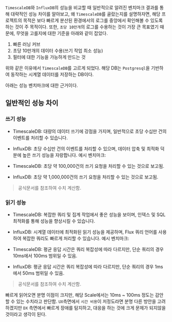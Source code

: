 `TimescaleDB`와 `InfluxDB`의 성능을 비교할 때 일반적으로 알려진 벤치마크 결과를 통해 대략적인 성능 차이를 알아보고, 왜 `TimescaleDB`를 골랐는지를 설명하자면, 해당 프로젝트의 목적은 보다 빠르게 분산된 환경에서의 로그를 중앙에서 확인해볼 수 있도록 하는 것이 주 목적이다. 또한, `초당 10만개`의 로그를 수용하는 것이 가장 큰 목표였기 때문에, 무엇을 고를지에 대한 기준을 아래와 같이 잡았다.

1. 빠른 러닝 커브
2. 초당 10만개의 데이터 수용(쓰기 작업 최소 성능)
3. 필터에 대한 기능을 가능하게 만드는 것

위와 같은 이유에서 `TimescaleDB`를 고르게 되었다. 해당 DB는 `Postgresql`을 기반하여 동작하는 시계열 데이터를 저장하는 DB이다.

아래는 성능 벤치마크에 대한 근거이다.

## 일반적인 성능 차이

### 쓰기 성능

-   TimescaleDB: 대량의 데이터 쓰기에 강점을 가지며, 일반적으로 초당 수십만 건의 이벤트를 처리할 수 있습니다.
-   InfluxDB: 초당 수십만 건의 이벤트를 처리할 수 있으며, 데이터 압축 및 최적화 덕분에 높은 쓰기 성능을 자랑합니다.
    예시 벤치마크:

-   TimescaleDB: 초당 약 100,000건의 쓰기 요청을 처리할 수 있는 것으로 보고됨.
-   InfluxDB: 초당 약 1,000,000건의 쓰기 요청을 처리할 수 있는 것으로 보고됨.

> 공식문서를 참조하여 수치 계산함.

### 읽기 성능

-   TimescaleDB: 복잡한 쿼리 및 집계 작업에서 좋은 성능을 보이며, 인덱스 및 SQL 최적화를 통해 성능을 향상시킬 수 있습니다.
-   InfluxDB: 시계열 데이터에 최적화된 읽기 성능을 제공하며, Flux 쿼리 언어를 사용하여 복잡한 쿼리도 빠르게 처리할 수 있습니다.
    예시 벤치마크:

-   TimescaleDB: 평균 응답 시간은 쿼리 복잡성에 따라 다르지만, 단순 쿼리의 경우 10ms에서 100ms 범위일 수 있음.
-   InfluxDB: 평균 응답 시간은 쿼리 복잡성에 따라 다르지만, 단순 쿼리의 경우 1ms에서 50ms 범위일 수 있음.

> 공식문서를 참조하여 수치 계산함.

빠르게 읽어오면 분명 이점이 크지만, 해당 Scale에서는 10ms ~ 100ms 정도는 감안할 수 있는 수치라고 판단함. `UX`측면에서 `시간 비용`이 저정도라면 분명 다른 방안을 고려하겠지만 `DX` 측면에서 빠르게 장애를 탐지하고, 대응을 하는 것에 크게 문제가 되지않을 것이라고 생각이 된다.
